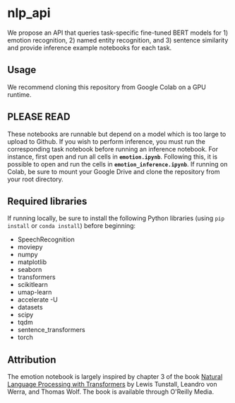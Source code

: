 # nlp_api
We propose an API that queries task-specific fine-tuned BERT models for 1) emotion recognition, 2) named entity recognition, and 3) sentence similarity and provide inference example notebooks for each task.

## Usage

We recommend cloning this repository from Google Colab on a GPU runtime.

## PLEASE READ
These notebooks are runnable but depend on a model which is too large to upload to Github. If you wish to perform inference, you must run the corresponding task notebook before running an inference notebook. For instance, first open and run all cells in **`emotion.ipynb`**. Following this, it is possible to open and run the cells in **`emotion_inference.ipynb`**. If running on Colab, be sure to mount your Google Drive and clone the repository from your root directory.

## Required libraries

If running locally, be sure to install the following Python libraries (using `pip install` or `conda install`) before beginning:

- SpeechRecognition
- moviepy
- numpy
- matplotlib
- seaborn
- transformers
- scikitlearn
- umap-learn
- accelerate -U
- datasets
- scipy
- tqdm
- sentence_transformers
- torch

## Attribution

The emotion notebook is largely inspired by chapter 3 of the book <a href="https://www.oreilly.com/library/view/natural-language-processing/9781098136789/">Natural Language Processing with Transformers</a> by Lewis Tunstall, Leandro von Werra, and Thomas Wolf. The book is available through O'Reilly Media.
